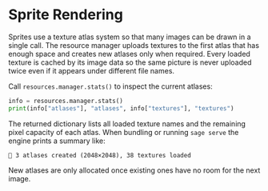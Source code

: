 # Sprite Rendering

Sprites use a texture atlas system so that many images can be drawn in a single
call. The resource manager uploads textures to the first atlas that has enough
space and creates new atlases only when required. Every loaded texture is cached
by its image data so the same picture is never uploaded twice even if it appears
under different file names.

Call `resources.manager.stats()` to inspect the current atlases:

```python
info = resources.manager.stats()
print(info["atlases"], "atlases", info["textures"], "textures")
```

The returned dictionary lists all loaded texture names and the remaining pixel
capacity of each atlas. When bundling or running `sage serve` the engine prints a
summary like:

```
🧵 3 atlases created (2048×2048), 38 textures loaded
```

New atlases are only allocated once existing ones have no room for the next
image.
